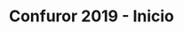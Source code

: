---
layout: home
id: home
title: Confuror 2019 - Inicio
lang: es
banner_src: /images/banners/nueva_sede_banner_esp.png
banner_alt: Nueva sede Confuror 2019
---